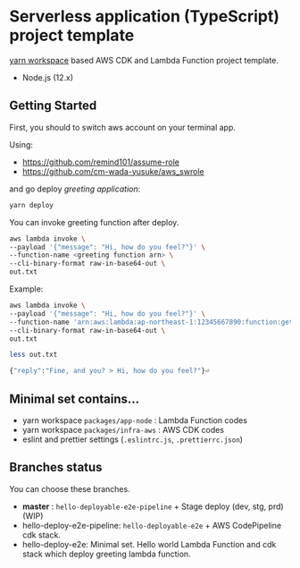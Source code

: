 Serverless application (TypeScript) project template
===

[yarn workspace](https://classic.yarnpkg.com/en/docs/cli/workspace) based AWS CDK and Lambda Function project template. 

* Node.js (12.x)


Getting Started
---

First, you should to switch aws account on your terminal app.

Using:

* https://github.com/remind101/assume-role
* https://github.com/cm-wada-yusuke/aws_swrole


and go deploy *greeting application*:

```bash
yarn deploy
```

You can invoke greeting function after deploy.

```bash
aws lambda invoke \
--payload '{"message": "Hi, how do you feel?"}' \
--function-name <greeting function arn> \
--cli-binary-format raw-in-base64-out \
out.txt
``` 


Example: 

```bash
aws lambda invoke \
--payload '{"message": "Hi, how do you feel?"}' \
--function-name 'arn:aws:lambda:ap-northeast-1:12345667890:function:getGreetingReply-function' \
--cli-binary-format raw-in-base64-out \
out.txt

less out.txt

{"reply":"Fine, and you? > Hi, how do you feel?"}⏎
``` 

Minimal set contains...
---

* yarn workspace `packages/app-node` : Lambda Function codes
* yarn workspace `packages/infra-aws` : AWS CDK codes
* eslint and prettier settings (`.eslintrc.js`, `.prettierrc.json`)

Branches status
---

You can choose these branches.

* **master** : `hello-deployable-e2e-pipeline` + Stage deploy (dev, stg, prd) (WIP)
* hello-deploy-e2e-pipeline: `hello-deployable-e2e` + AWS CodePipeline cdk stack.
* hello-deploy-e2e: Minimal set. Hello world Lambda Function and cdk stack which deploy greeting lambda function.  





